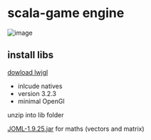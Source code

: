 # scala-game engine

![image](https://user-images.githubusercontent.com/10004500/92029302-409d1800-ed5d-11ea-9efc-5e591f38d6d3.png)

## install libs

[dowload lwjgl](https://www.lwjgl.org/customize)
- inlcude natives
- version 3.2.3
- minimal OpenGl

unzip into lib folder

[JOML-1.9.25.jar](https://github.com/JOML-CI/JOML/releases/tag/1.9.25) for maths (vectors and matrix)
